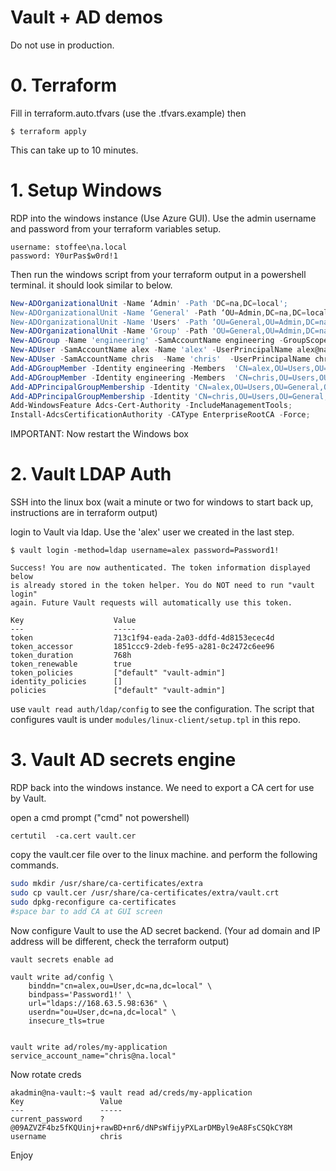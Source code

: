 # Vault + AD demos
Do not use in production.

# 0. Terraform
Fill in terraform.auto.tfvars (use the .tfvars.example) then
```
$ terraform apply
```
This can take up to 10 minutes.

# 1. Setup Windows
RDP into the windows instance (Use Azure GUI). Use the admin username and password from your terraform variables setup.

```
username: stoffee\na.local
password: Y0urPas$w0rd!1
```

Then run the windows script from your terraform output in a powershell terminal. it should look similar to below.

```powershell
New-ADOrganizationalUnit -Name ‘Admin' -Path 'DC=na,DC=local';
New-ADOrganizationalUnit -Name ‘General' -Path ‘OU=Admin,DC=na,DC=local';
New-ADOrganizationalUnit -Name 'Users' -Path ‘OU=General,OU=Admin,DC=na,DC=local';
New-ADOrganizationalUnit -Name 'Group' -Path 'OU=General,OU=Admin,DC=na,DC=local';
New-ADGroup -Name 'engineering' -SamAccountName engineering -GroupScope Global -Path 'OU=Group,OU=General,OU=Admin,DC=na,DC=local';
New-ADUser -SamAccountName alex -Name 'alex' -UserPrincipalName alex@na.local -AccountPassword (ConvertTo-SecureString -AsPlainText 'Password1!' -Force) -Enabled $true -PasswordNeverExpires $true -Path 'OU=Users,OU=General,OU=Admin,DC=na,DC=local';
New-ADUser -SamAccountName chris  -Name 'chris'  -UserPrincipalName chris@na.local -AccountPassword (ConvertTo-SecureString -AsPlainText 'Password1!' -Force) -Enabled $true -PasswordNeverExpires $true -Path 'OU=Users,OU=General,OU=Admin,DC=na,DC=local';
Add-ADGroupMember -Identity engineering -Members  'CN=alex,OU=Users,OU=General,OU=Admin,DC=na,DC=local';
Add-ADGroupMember -Identity engineering -Members  'CN=chris,OU=Users,OU=General,OU=Admin,DC=na,DC=local';
Add-ADPrincipalGroupMembership -Identity 'CN=alex,OU=Users,OU=General,OU=Admin,DC=na,DC=local' -MemberOf Administrators;
Add-ADPrincipalGroupMembership -Identity 'CN=chris,OU=Users,OU=General,OU=Admin,DC=na,DC=local' -MemberOf Administrators;
Add-WindowsFeature Adcs-Cert-Authority -IncludeManagementTools;
Install-AdcsCertificationAuthority -CAType EnterpriseRootCA -Force;
```
IMPORTANT: Now restart the Windows box

# 2. Vault LDAP Auth 
SSH into the linux box (wait a minute or two for windows to start back up, instructions are in terraform output)

login to Vault via ldap. Use the 'alex' user we created in the last step.
```
$ vault login -method=ldap username=alex password=Password1!

Success! You are now authenticated. The token information displayed below
is already stored in the token helper. You do NOT need to run "vault login"
again. Future Vault requests will automatically use this token.

Key                    Value
---                    -----
token                  713c1f94-eada-2a03-ddfd-4d8153ecec4d
token_accessor         1851ccc9-2deb-fe95-a281-0c2472c6ee96
token_duration         768h
token_renewable        true
token_policies         ["default" "vault-admin"]
identity_policies      []
policies               ["default" "vault-admin"]
```
use `vault read auth/ldap/config` to see the configuration. The script that configures vault is under `modules/linux-client/setup.tpl` in this repo.

# 3. Vault AD secrets engine
RDP back into the windows instance. We need to export a CA cert for use by Vault.

open a cmd prompt ("cmd" not powershell)
```
certutil  -ca.cert vault.cer
```

copy the vault.cer file over to the linux machine. and perform the following commands.

```bash
sudo mkdir /usr/share/ca-certificates/extra
sudo cp vault.cer /usr/share/ca-certificates/extra/vault.crt
sudo dpkg-reconfigure ca-certificates
#space bar to add CA at GUI screen
```

Now configure Vault to use the AD secret backend. (Your ad domain and IP address will be different, check the terraform output)

```
vault secrets enable ad

vault write ad/config \
    binddn="cn=alex,ou=User,dc=na,dc=local" \
    bindpass='Password1!' \
    url="ldaps://168.63.5.98:636" \
    userdn="ou=User,dc=na,dc=local" \
    insecure_tls=true


vault write ad/roles/my-application     service_account_name="chris@na.local"
```
Now rotate creds
```
akadmin@na-vault:~$ vault read ad/creds/my-application
Key                 Value
---                 -----
current_password    ?@09AZVZF4bz5fKQUinj+rawBD+nr6/dNPsWfijyPXLarDMByl9eA8FsCSQkCY8M
username            chris
```

Enjoy
